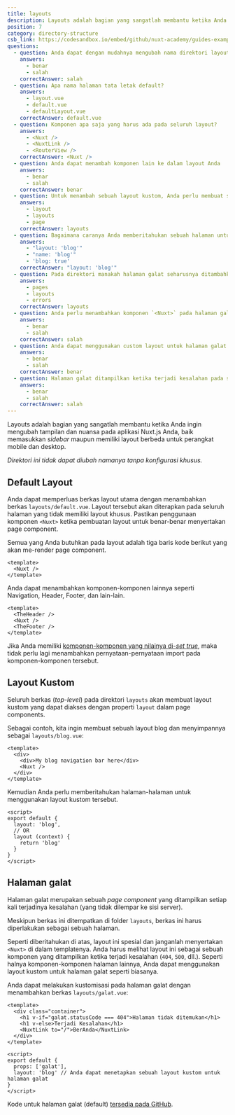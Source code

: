 ```yaml
---
title: layouts
description: Layouts adalah bagian yang sangatlah membantu ketika Anda ingin mengubah tampilan dan nuansa pada aplikasi Nuxt.js Anda, baik memasukkan _sidebar_ maupun memiliki layout berbeda untuk perangkat mobile dan desktop.
position: 7
category: directory-structure
csb_link: https://codesandbox.io/embed/github/nuxt-academy/guides-examples/tree/master/04_directory_structure/07_layouts?fontsize=14&hidenavigation=1&theme=dark
questions:
  - question: Anda dapat dengan mudahnya mengubah nama direktori layouts tanpa konfigurasi khusus.
    answers:
      - benar
      - salah
    correctAnswer: salah
  - question: Apa nama halaman tata letak default?
    answers:
      - layout.vue
      - default.vue
      - defaultLayout.vue
    correctAnswer: default.vue
  - question: Komponen apa saja yang harus ada pada seluruh layout?
    answers:
      - <Nuxt />
      - <NuxtLink />
      - <RouterView />
    correctAnswer: <Nuxt />
  - question: Anda dapat menambah komponen lain ke dalam layout Anda
    answers:
      - benar
      - salah
    correctAnswer: benar
  - question: Untuk menambah sebuah layout kustom, Anda perlu membuat sebuah berkas `.vue` dan ke folder manakah berkas itu akan ditempatkan?
    answers:
      - layout
      - layouts
      - page
    correctAnswer: layouts
  - question: Bagaimana caranya Anda memberitahukan sebuah halaman untuk menerapkan blog layout?
    answers:
      - "layout: 'blog'"
      - "name: 'blog'"
      - 'blog: true'
    correctAnswer: "layout: 'blog'"
  - question: Pada direktori manakah halaman galat seharusnya ditambahkan?
    answers:
      - pages
      - layouts
      - errors
    correctAnswer: layouts
  - question: Anda perlu menambahkan komponen `<Nuxt>` pada halaman galat?
    answers:
      - benar
      - salah
    correctAnswer: salah
  - question: Anda dapat menggunakan custom layout untuk halaman galat
    answers:
      - benar
      - salah
    correctAnswer: benar
  - question: Halaman galat ditampilkan ketika terjadi kesalahan pada saat rendering di sisi server (server side rendering)?
    answers:
      - benar
      - salah
    correctAnswer: salah
---
```


Layouts adalah bagian yang sangatlah membantu ketika Anda ingin mengubah tampilan dan nuansa pada aplikasi Nuxt.js Anda, baik memasukkan _sidebar_ maupun memiliki layout berbeda untuk perangkat mobile dan desktop.

<base-alert>

_Direktori ini tidak dapat diubah namanya tanpa konfigurasi khusus._

</base-alert>

## Default Layout

Anda dapat memperluas berkas layout utama dengan menambahkan berkas `layouts/default.vue`. Layout tersebut akan diterapkan pada seluruh halaman yang tidak memiliki layout khusus. Pastikan penggunaan komponen `<Nuxt>` ketika pembuatan layout untuk benar-benar menyertakan page component.

Semua yang Anda butuhkan pada layout adalah tiga baris kode berikut yang akan me-render page component.

```html{}[layouts/default.vue]
<template>
  <Nuxt />
</template>
```

Anda dapat menambahkan komponen-komponen lainnya seperti Navigation, Header, Footer, dan lain-lain.

```html{}[layouts/default.vue]
<template>
  <TheHeader />
  <Nuxt />
  <TheFooter />
</template>
```

<base-alert type="info">

Jika Anda memiliki [komponen-komponen yang nilainya di-*set* *true*](/guides/directory-structure/components), maka tidak perlu lagi menambahkan pernyataan-pernyataan import pada komponen-komponen tersebut.

</base-alert>

## Layout Kustom

Seluruh berkas (_top-level_) pada direktori `layouts` akan membuat layout kustom yang dapat diakses dengan properti `layout` dalam page components.

Sebagai contoh, kita ingin membuat sebuah layout blog dan menyimpannya sebagai `layouts/blog.vue`:

```html{}[layouts/blog.vue]
<template>
  <div>
    <div>My blog navigation bar here</div>
    <Nuxt />
  </div>
</template>
```

Kemudian Anda perlu memberitahukan halaman-halaman untuk menggunakan layout kustom tersebut.

```js{}[pages/posts.vue]
<script>
export default {
  layout: 'blog',
  // OR
  layout (context) {
    return 'blog'
  }
}
</script>
```

<app-modal>
  <code-sandbox  :src="csb_link"></code-sandbox>
</app-modal>

## Halaman galat

Halaman galat merupakan sebuah *page component* yang ditampilkan setiap kali terjadinya kesalahan (yang tidak dilempar ke sisi server).

<base-alert>


Meskipun berkas ini ditempatkan di folder `layouts`, berkas ini harus diperlakukan sebagai sebuah halaman.

</base-alert>

Seperti diberitahukan di atas, layout ini spesial dan
janganlah menyertakan `<Nuxt>` di dalam templatenya. Anda harus melihat layout ini sebagai sebuah komponen yang  ditampilkan ketika terjadi kesalahan (`404`, `500`, dll.). Seperti halnya komponen-komponen halaman lainnya, Anda dapat menggunakan layout kustom untuk halaman galat seperti biasanya.

Anda dapat melakukan kustomisasi pada halaman galat dengan menambahkan berkas `layouts/galat.vue`:

```js{}[layouts/galat.vue]
<template>
  <div class="container">
    <h1 v-if="galat.statusCode === 404">Halaman tidak ditemukan</h1>
    <h1 v-else>Terjadi Kesalahan</h1>
    <NuxtLink to="/">BerAnda</NuxtLink>
  </div>
</template>

<script>
export default {
  props: ['galat'],
  layout: 'blog' // Anda dapat menetapkan sebuah layout kustom untuk halaman galat
}
</script>
```

<base-alert type="info">

Kode untuk halaman galat (default) [tersedia pada GitHub](https://github.com/nuxt/nuxt.js/blob/dev/packages/vue-app/template/components/nuxt-galat.vue).

</base-alert>

<quiz :questions="questions"></quiz>
